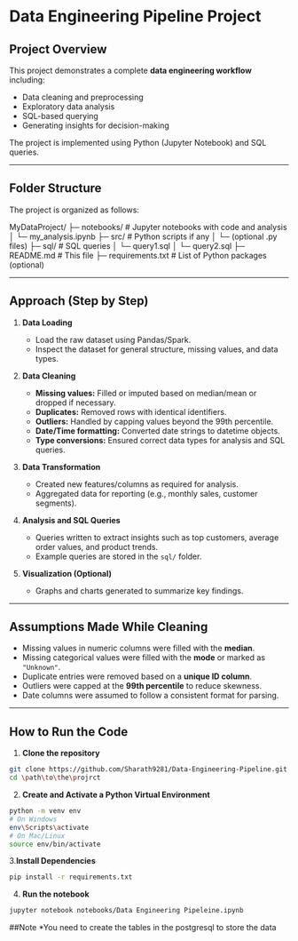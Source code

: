 # Data Engineering Pipeline Project

## Project Overview
This project demonstrates a complete **data engineering workflow** including:
- Data cleaning and preprocessing
- Exploratory data analysis
- SQL-based querying
- Generating insights for decision-making  

The project is implemented using Python (Jupyter Notebook) and SQL queries.  

---

## Folder Structure
The project is organized as follows:

MyDataProject/
├─ notebooks/ # Jupyter notebooks with code and analysis
│ └─ my_analysis.ipynb
├─ src/ # Python scripts if any
│ └─ (optional .py files)
├─ sql/ # SQL queries
│ └─ query1.sql
│ └─ query2.sql
├─ README.md # This file
├─ requirements.txt # List of Python packages (optional)


---

## Approach (Step by Step)

1. **Data Loading**
   - Load the raw dataset using Pandas/Spark.
   - Inspect the dataset for general structure, missing values, and data types.

2. **Data Cleaning**
   - **Missing values:** Filled or imputed based on median/mean or dropped if necessary.
   - **Duplicates:** Removed rows with identical identifiers.
   - **Outliers:** Handled by capping values beyond the 99th percentile.
   - **Date/Time formatting:** Converted date strings to datetime objects.
   - **Type conversions:** Ensured correct data types for analysis and SQL queries.

3. **Data Transformation**
   - Created new features/columns as required for analysis.
   - Aggregated data for reporting (e.g., monthly sales, customer segments).

4. **Analysis and SQL Queries**
   - Queries written to extract insights such as top customers, average order values, and product trends.
   - Example queries are stored in the `sql/` folder.

5. **Visualization (Optional)**
   - Graphs and charts generated to summarize key findings.

---

## Assumptions Made While Cleaning
- Missing values in numeric columns were filled with the **median**.
- Missing categorical values were filled with the **mode** or marked as `"Unknown"`.
- Duplicate entries were removed based on a **unique ID column**.
- Outliers were capped at the **99th percentile** to reduce skewness.
- Date columns were assumed to follow a consistent format for parsing.

---

## How to Run the Code

1. **Clone the repository**

```bash
git clone https://github.com/Sharath9281/Data-Engineering-Pipeline.git
cd \path\to\the\projrct
```
2. **Create and Activate a Python Virtual Environment**
```bash
python -m venv env
# On Windows
env\Scripts\activate
# On Mac/Linux
source env/bin/activate
```
3.**Install Dependencies**
```bash
pip install -r requirements.txt
```
4. **Run the notebook**
```bash
jupyter notebook notebooks/Data Engineering Pipeleine.ipynb
```
##Note 
 *You need to create the tables in the postgresql to store the data 
